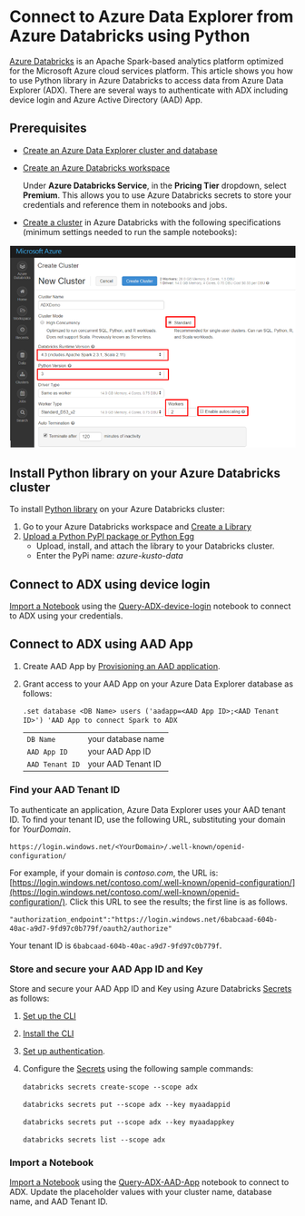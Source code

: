 # Connect to Azure Data Explorer from Azure Databricks using Python

[Azure Databricks](https://docs.microsoft.com/en-us/azure/azure-databricks/what-is-azure-databricks) is an Apache Spark-based analytics platform optimized for the Microsoft Azure cloud services platform. This article shows you how to use Python library in Azure Databricks to access data from Azure Data Explorer (ADX). There are several ways to authenticate with ADX including device login and Azure Active Directory (AAD) App.

## Prerequisites

- [Create an Azure Data Explorer cluster and database](/azure/data-explorer/create-cluster-database-portal)
- [Create an Azure Databricks workspace](/azure/azure-databricks/quickstart-create-databricks-workspace-portal#create-an-azure-databricks-workspace)

    Under **Azure Databricks Service**, in the **Pricing Tier** dropdown, select **Premium**. This allows you to use Azure Databricks secrets to store your credentials and reference them in notebooks and jobs.

- [Create a cluster](https://docs.azuredatabricks.net/user-guide/clusters/create.html) in Azure Databricks with the following specifications (minimum settings needed to run the sample notebooks):

![Create cluster](media/connect-from-databricks/databricks-create-cluster.png)

## Install Python library on your Azure Databricks cluster

To install [Python library](/azure/kusto/api/python/kusto-python-client-library) on your Azure Databricks cluster:

1. Go to your Azure Databricks workspace and [Create a Library](https://docs.azuredatabricks.net/user-guide/libraries.html#create-a-library)
2. [Upload a Python PyPI package or Python Egg](https://docs.azuredatabricks.net/user-guide/libraries.html#upload-a-python-pypi-package-or-python-egg)
    - Upload, install, and attach the library to your Databricks cluster.
    - Enter the PyPi name: *azure-kusto-data*

## Connect to ADX using device login

[Import a Notebook](https://docs.azuredatabricks.net/user-guide/notebooks/notebook-manage.html#import-a-notebook) using the [Query-ADX-device-login](https://github.com/Azure/azure-kusto-docs-samples/blob/master/Databricks_notebooks/Query-ADX-device-login.ipynb) notebook to connect to ADX using your credentials.

## Connect to ADX using AAD App

1. Create AAD App by [Provisioning an AAD application](/azure/kusto/management/access-control/how-to-provision-aad-app).
1. Grant access to your AAD App on your Azure Data Explorer database as follows:

    ```kusto
    .set database <DB Name> users ('aadapp=<AAD App ID>;<AAD Tenant ID>') 'AAD App to connect Spark to ADX
    ```
    |   |   |
    | - | - |
    | ```DB Name``` | your database name |
    | ```AAD App ID``` | your AAD App ID |
    | ```AAD Tenant ID``` | your AAD Tenant ID |

### Find your AAD Tenant ID

To authenticate an application, Azure Data Explorer uses your AAD tenant ID. 
To find your tenant ID, use the following URL, substituting your domain for *YourDomain*.

```
https://login.windows.net/<YourDomain>/.well-known/openid-configuration/
```

For example, if your domain is *contoso.com*, the URL is: [https://login.windows.net/contoso.com/.well-known/openid-configuration/](https://login.windows.net/contoso.com/.well-known/openid-configuration/). Click this URL to see the results; the first line is as follows. 

```
"authorization_endpoint":"https://login.windows.net/6babcaad-604b-40ac-a9d7-9fd97c0b779f/oauth2/authorize"
```

Your tenant ID is `6babcaad-604b-40ac-a9d7-9fd97c0b779f`. 

### Store and secure your AAD App ID and Key 

Store and secure your AAD App ID and Key using Azure Databricks [Secrets](https://docs.azuredatabricks.net/user-guide/secrets/index.html#secrets) as follows:
1. [Set up the CLI](https://docs.azuredatabricks.net/user-guide/dev-tools/databricks-cli.html#set-up-the-cli)
1. [Install the CLI](https://docs.azuredatabricks.net/user-guide/dev-tools/databricks-cli.html#install-the-cli) 
1. [Set up authentication](https://docs.azuredatabricks.net/user-guide/dev-tools/databricks-cli.html#set-up-authentication).
1. Configure the [Secrets](https://docs.azuredatabricks.net/user-guide/secrets/index.html#secrets) using the following sample commands:

    ```databricks secrets create-scope --scope adx```

    ```databricks secrets put --scope adx --key myaadappid```

    ```databricks secrets put --scope adx --key myaadappkey```

    ```databricks secrets list --scope adx```

### Import a Notebook
[Import a Notebook](https://docs.azuredatabricks.net/user-guide/notebooks/notebook-manage.html#import-a-notebook) using the [Query-ADX-AAD-App](https://github.com/Azure/azure-kusto-docs-samples/blob/master/Databricks_notebooks/Query-ADX-AAD-App.ipynb) notebook to connect to ADX. Update the placeholder values with your cluster name, database name, and AAD Tenant ID.